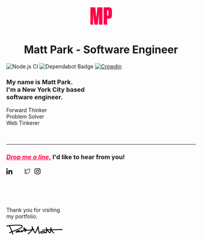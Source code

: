 <p align="center">
  <a title="Matt Park - Software Engineer" target="_blank" rel="noopener noreferrer" href="https://mattpark.now.sh">
    <img alt="Matt Park" src="./static/assets/icons/mattpark-favicon.png" width="60" />
  </a>
</p>
<h1 align="center">
  Matt Park - Software Engineer
</h1>

![Node.js CI](https://github.com/mattparksolns/mattpark-portfolio/workflows/Node.js%20CI/badge.svg?branch=master)
![Dependabot Badge](https://flat.badgen.net/dependabot/mattparksolns/mattpark-portfolio?icon=dependabot)
[![Crowdin](https://badges.crowdin.net/mattpark-portfolio/localized.svg)](https://crowdin.com)

### My name is Matt Park.<br />I'm a New York City based<br />software engineer.


Forward Thinker<br />
Problem Solver<br />
Web Tinkerer<br />
<br /><br />

---

<h3><a title="Email" href="mailto:mattparksolns@gmail.com" style="color:#ff0049">
<b><em>Drop me a line,</em></b></a>
I'd like to hear from you!
<br /><br />
<a title="LinkedIn" href="https://www.linkedin.com/in/mattparksolns/" style="margin-right: 20px">
  <img alt="linkedin" src="./static/assets/icons/linkedin.svg" width="16" /></a> &nbsp;
<a title="Twitter" href="https://twitter.com/mattparksolns">
  <img alt="twitter" src="./static/assets/icons/twitter.svg" width="16" /></a> &nbsp;
<a title="Instagram" href="https://www.instagram.com/mattparksolns/">
  <img alt="instagram" src="./static/assets/icons/instagram.svg" width="16" /></a> &nbsp; 
  </h3>
<br /><br /><br />

Thank you for visiting<br />
my portfolio.

<a href="#drop-me-a-lineid-like-to-hear-from-you------------">
  <img alt="signature" src="static/assets/images/signature.svg" width="150" />
</a>
